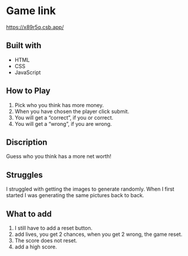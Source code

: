 # Game link

https://x89r5q.csb.app/

## Built with

- HTML
- CSS
- JavaScript

## How to Play

1. Pick who you think has more money.
2. When you have chosen the player click submit.
3. You will get a “correct”, if you or correct.
4. You will get a “wrong”, if you are wrong.

## Discription
Guess who you think has a more net worth!

## Struggles

I struggled with getting the images to generate randomly. When I first started I was generating the same pictures back to back.

## What to add

1. I still have to add a reset button.
2. add lives, you get 2 chances, when you get 2 wrong, the game reset.
3. The score does not reset.
4. add a high score.

